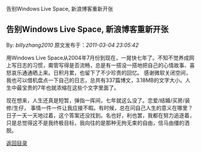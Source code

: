 告别Windows Live Space, 新浪博客重新开张
## 告别Windows Live Space, 新浪博客重新开张

By: *billyzhang2010* 原文发布于：*2011-03-04 23:05:42*

用Windows Live
Space从2004年7月份到现在，一晃快七年了。不知不觉养成网上写日志的习惯，甭管写得是否流畅，总是有一搭没一搭地把自己的心情故事、喜怒哀乐通通晒上来。日积月累，也留下了不少珍贵的回忆。
感谢微软关闭空间，我也可以借机盘点一下自己的日志，总共有337篇博文，3.18MB的文字大小。人生中最宝贵的7年也就浓缩在这些个文字里面了。

 

现在想来，人生还真是短暂，弹指一挥间，七年就这么没了。恋爱/结婚/买房/装修/生仔，
事情一件一件让我应接不暇。有时候，总在问自己人生的意义在哪里？日子一天一天地过着，这个答案还没找到。名也好，利也罢，我都在努力追逐着，只是总觉得这不是我终极目标，我向往的是那种无拘无束的自由，信马由缰的洒脱。

 

 

[返回目录](index.html)
